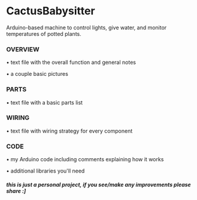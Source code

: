 # CactusBabysitter
Arduino-based machine to control lights, give water, and monitor temperatures of potted plants.


### OVERVIEW
• text file with the overall function and general notes

• a couple basic pictures


### PARTS
• text file with a basic parts list  
  
  
### WIRING
• text file with wiring strategy for every component
  
  
### CODE
• my Arduino code including comments explaining how it works

• additional libraries you'll need



##### this is just a personal project, if you see/make any improvements please share :]
